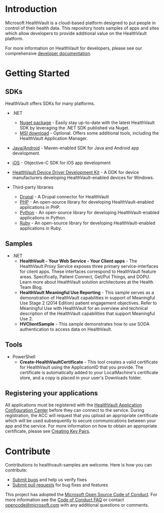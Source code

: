 # Introduction 
Microsoft HealthVault is a cloud-based platform designed to put people in control of their health data. This repository hosts samples of apps and sites which allow developers to provide additional value on the HealthVault platform. 

For more information on HealthVault for developers, please see our comprehensive [developer documentation](https://go.microsoft.com/fwlink/?linkid=838955). 


# Getting Started

## SDKs
HealthVault offers SDKs for many platforms. 
* .NET
  * [Nuget package](https://www.nuget.org/packages/HealthVault.NET/) - Easily stay up-to-date with the latest HealthVault SDK by leveraging the .NET SDK published via Nuget.
  * [MSI download](https://www.microsoft.com/downloads/details.aspx?FamilyID=95e14343-fb98-4549-bd29-225a59423cc9) - Optional. Offers some additional tools, including the HealthVault Application Manager.  
* [Java/Android](http://healthvaultjavalib.codeplex.com/) - Maven-enabled SDK for Java and Android app development. 
* [iOS](https://github.com/microsoft-hsg/HVMobile_VNext) - Objective-C SDK for iOS app development
* [HealthVault Device Driver Development Kit](https://www.microsoft.com/en-us/download/details.aspx?id=26801) - A DDK for device manufacturers developing HealthVault-enabled devices for Windows. 

* Third-party libraries
  * [Drupal](https://www.drupal.org/project/healthvault_connect) - A Drupal connector for HealthVault
  * [PHP](http://mkalkbrenner.github.io/HVClientLibPHP/) - An open-source library for developing HealthVault-enabled applications in PHP. 
  * [Python](https://github.com/orcasgit/python-healthvault) - An open-source library for developing HealthVault-enabled applications in Python.
  * [Ruby](http://healthvaultrubylib.codeplex.com/) - An open-source library for developing HealthVault-enabled applications in Ruby. 

## Samples
* .NET
  * **HealthVault - Your Web Service - Your Client apps** - The HealthVault Proxy Service exposes three primary service-interfaces for client apps. These interfaces correspond to HealthVault feature areas. Specifically, Patient Connect, Get/Put Things, and DOPU. Learn more about HealthVault solution architectures at the Health Team Blog.
  * **HealthVault Meaningful Use Reporting** - This sample serves as a demonstration of HealthVault capabilities in support of Meaningful Use Stage 2 (2014 Edition) patient engagement objectives. Refer to Meaningful Use with HealthVault for an overview and technical description of the HealthVault capabilities that support Meaningful Use 2. 
  * **HVClientSample** - This sample demonstrates how to use SODA authentication to access data on HealthVault. 

## Tools
* PowerShell
  * **Create-HealthVaultCertificate** - This tool creates a valid certificate for HealthVault using the ApplicationID that you provide. The certificate is automatically added to your LocalMachine's certificate store, and a copy is placed in your user's Downloads folder. 

## Registering your applications
All applications must be registered with the [HealthVault Application Configuration Center](https://go.microsoft.com/fwlink/?linkid=838954) before they can connect to the service. During registration, the ACC will request that you upload an appropriate certificate which will be used subsequently to secure communications between your app and the service. For more information on how to obtain an appropriate certificate, please see [Creating Key Pairs](https://docs.microsoft.com/en-us/healthvault/concepts/connectivity/creating-key-pairs). 

# Contribute
Contributions to healthvault-samples are welcome.  Here is how you can contribute:

* [Submit bugs](https://github.com/Microsoft/healthvault-samples/issues) and help us verify fixes
* [Submit pull requests](https://github.com/Microsoft/healthvault-samples/pulls) for bug fixes and features

This project has adopted the [Microsoft Open Source Code of Conduct](https://opensource.microsoft.com/codeofconduct/). For more information see the [Code of Conduct FAQ](https://opensource.microsoft.com/codeofconduct/faq/) or contact [opencode@microsoft.com](mailto:opencode@microsoft.com) with any additional questions or comments.
